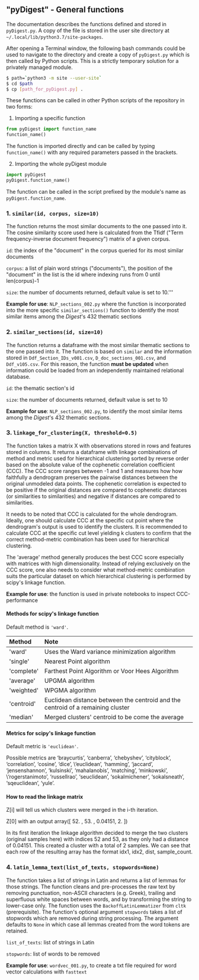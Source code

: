 ## "pyDigest" - General functions

The documentation describes the functions defined and stored in `pyDigest.py`. A copy of the file is stored in the user site directory at `~/.local/lib/python3.7/site-packages`.

After opening a Terminal window, the following bash commands could be used to navigate to the directory and create a copy of `pyDigest.py` which is then called by Python scripts. This is a strictly temporary solution for a privately managed module.

```bash
$ path=`python3 -m site --user-site`
$ cd $path
$ cp [path_for_pyDigest.py] .
```

These functions can be called in other Python scripts of the repository in two forms:

1. Importing a specific function

```python
from pyDigest import function_name
function_name()
```

The function is imported directly and can be called by typing `function_name()` with any required parameters passed in the brackets.
 
2. Importing the whole pyDigest module
 
```python
import pyDigest
pyDigest.function_name()
```

The function can be called in the script prefixed by the module's name as `pyDigest.function_name`.

### 1. `similar(id, corpus, size=10)`

The function returns the most similar documents to the one passed into it. The cosine similarity score used here is calculated from the Tfidf ("Term frequency-inverse document frequency") matrix of a given corpus.

`id`: the index of the "document" in the corpus queried for its most similar documents

`corpus`: a list of plain word strings ("documents"), the position of the "document" in the list is the id where indexing runs from 0 until len(corpus)-1

`size`: the number of documents returned, default value is set to 10.'''

**Example for use**: `NLP_sections_002.py` where the function is incorporated into the more specific `similar_sections()` function to identify the most similar items among the _Digest_'s 432 thematic sections 

### 2. `similar_sections(id, size=10)`

The function returns a dataframe with the most similar thematic sections to the one passed into it. The function is based on `similar` and the information stored in `Ddf_Section_IDs_v001.csv`, `D_doc_sections_001.csv`, and `Ddf_v105.csv`. For this reason, the function **must be updated** when information could be loaded from an independently maintained relational database. 

`id`: the thematic section's id

`size`: the number of documents returned, default value is set to 10

**Example for use**: `NLP_sections_002.py`, to identify the most similar items among the _Digest_'s 432 thematic sections.

### 3. `linkage_for_clustering(X, threshold=0.5)`

The function takes a matrix X with observations stored in rows and features stored in columns. It returns a dataframe with linkage combinations of method and metric used for hierarchical clustering sorted by reverse order based on the absolute value of the cophenetic correlation coefficient (CCC). The CCC score ranges between -1 and 1 and measures how how faithfully a dendrogram preserves the pairwise distances between the original unmodeled data points. The cophenetic correlation is expected to be positive if the original distances are compared to cophenetic distances (or similarities to similarities) and negative if distances are compared to similarities.

It needs to be noted that CCC is calculated for the whole dendrogram. Ideally, one should calculate CCC at the specific cut point where the dendrogram's output is used to identify the clusters. It is recommended to calculate CCC at the specific cut level yielding k clusters to confirm that the correct method-metric combination has been used for hierarchical clustering.

The 'average' method generally produces the best CCC score especially with matrices with high dimensionality. Instead of relying exclusively on the CCC score, one also needs to consider what method-metric combination suits the particular dataset on which hierarchical clustering is performed by scipy's linkage function.

**Example for use**: the function is used in private notebooks to inspect CCC-performance

#### Methods for scipy's linkage function

Default method is `'ward'`.

| Method | Note |
|:---|:---|
| 'ward' | Uses the Ward variance minimization algorithm |
| 'single' | Nearest Point algorithm | 
| 'complete' | Farthest Point Algorithm or Voor Hees Algorithm |
| 'average' | UPGMA algorithm |
| 'weighted'| WPGMA algorithm |
| 'centroid' | Euclidean distance between the centroid and the centroid of a remaining cluster |
| 'median' | Merged clusters' centroid to be come the average |

#### Metrics for scipy's linkage function

Default metric is `'euclidean'`.

Possible metrics are ‘braycurtis’, ‘canberra’, ‘chebyshev’, ‘cityblock’, ‘correlation’, ‘cosine’, ‘dice’, \‘euclidean’, ‘hamming’, ‘jaccard’, ‘jensenshannon’, ‘kulsinski’, ‘mahalanobis’, ‘matching’, ‘minkowski’, \‘rogerstanimoto’, ‘russellrao’, ‘seuclidean’, ‘sokalmichener’, ‘sokalsneath’, ‘sqeuclidean’, ‘yule’.

#### How to read the linkage matrix

Z[i] will tell us which clusters were merged in the i-th iteration.

Z[0] with an output array([ 52.     ,  53.     ,   0.04151,   2.     ])

In its first iteration the linkage algorithm decided to merge the two clusters (original samples here) with indices 52 and 53, as they only had a distance of 0.04151. This created a cluster with a total of 2 samples. We can see that each row of the resulting array has the format idx1, idx2, dist, sample_count.

### 4. `latin_lemma_text(list_of_texts, stopwords=None)`

The function takes a list of strings in Latin and returns a list of lemmas for those strings. The function cleans and pre-processes the raw text by removing punctuation, non-ASCII characters (e.g. Greek), trailing and superfluous white spaces between words, and by transforming the string to lower-case only. The function uses the `BackoffLatinLemmatizer` from `cltk` (prerequisite). The function's optional argument `stopwords` takes a list of stopwords which are removed during string processing. The argument defaults to `None` in which case all lemmas created from the word tokens are retained.

`list_of_texts`: list of strings in Latin

`stopwords`: list of words to be removed

**Example for use**: `wordvec_001.py`, to create a txt file required for word vector calculations with `fasttext`